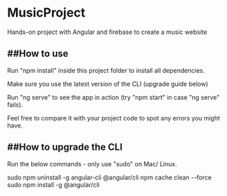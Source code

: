 # MusicProject
Hands-on project with Angular and firebase to create a music website

##How to use
-------------

Run "npm install" inside this project folder to install all dependencies.

Make sure you use the latest version of the CLI (upgrade guide below)

Run "ng serve" to see the app in action (try "npm start" in case "ng serve" fails).

Feel free to compare it with your project code to spot any errors you might have.


##How to upgrade the CLI
------------------------

Run the below commands - only use "sudo" on Mac/ Linux.

sudo npm uninstall -g angular-cli @angular/cli
npm cache clean --force
sudo npm install -g @angular/cli
